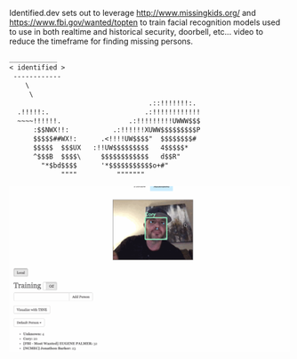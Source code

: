 Identified.dev sets out to leverage http://www.missingkids.org/ and https://www.fbi.gov/wanted/topten to train facial recognition models used to use in both realtime and historical security, doorbell, etc... video to reduce the timeframe for finding missing persons.

```
____________
< identified >
 ------------
    \
     \
                                   .::!!!!!!!:.
  .!!!!!:.                        .:!!!!!!!!!!!!
  ~~~~!!!!!!.                 .:!!!!!!!!!UWWW$$$
      :$$NWX!!:           .:!!!!!!XUWW$$$$$$$$$P
      $$$$$##WX!:      .<!!!!UW$$$$"  $$$$$$$$#
      $$$$$  $$$UX   :!!UW$$$$$$$$$   4$$$$$*
      ^$$$B  $$$$\     $$$$$$$$$$$$   d$$R"
        "*$bd$$$$      '*$$$$$$$$$$$o+#"
             """"          """""""
```
![Identified Demo](23.gif)



